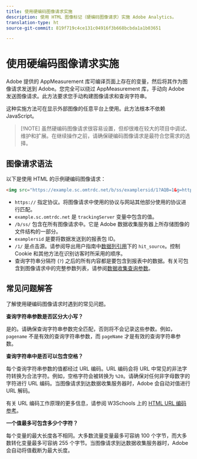 ```yaml
---
title: 使用硬编码图像请求实施
description: 使用 HTML 图像标记（硬编码图像请求）实施 Adobe Analytics。
translation-type: ht
source-git-commit: 819f719c4ce131c04916f3b668bcbda1a1b03651

---
```



# 使用硬编码图像请求实施

Adobe 提供的 AppMeasurement 库可编译页面上存在的变量，然后将其作为图像请求发送到 Adobe。您完全可以绕过 AppMeasurement 库，手动向 Adobe 发送图像请求。此方法要求您手动构建图像请求和查询字符串。

这种实施方法可在显示外部图像的任意平台上使用。此方法根本不依赖 JavaScript。

> [!NOTE] 虽然硬编码图像请求很容易设置，但却很难在较大的项目中调试、维护和扩展。在继续操作之前，请确保硬编码图像请求是最符合您需求的选择。

## 图像请求语法

以下是使用 HTML 的示例硬编码图像请求：

```html
<img src="https://example.sc.omtrdc.net/b/ss/examplersid/1?AQB=1&g=http%3A%2F%2Fexample.com&pageName=Example%20hardcoded%20hit&v1=Example%20value&AQE=1"/>
```

* `https://` 指定协议。将图像请求中使用的协议与网站其他部分使用的协议进行匹配。
* `example.sc.omtrdc.net` 是 `trackingServer` 变量中包含的值。
* `/b/ss/` 包含在所有图像请求中。它是 Adobe 数据收集服务器上所存储图像的文件结构的一部分。
* `examplersid` 是要将数据发送到的报表包 ID。
* `/1/` 是点击源。请参阅导出用户指南中[数据列引用](../../export/analytics-data-feed/c-df-contents/datafeeds-reference.md)下的 `hit_source`。控制 Cookie 和其他方法在识别访客时所采用的顺序。
* 查询字符串分隔符 (`?`) 之后的所有内容都是要包含到报表中的数据。有关可包含到图像请求中的完整参数列表，请参阅[数据收集查询参数](../validate/query-parameters.md)。

## 常见问题解答

了解使用硬编码图像请求时遇到的常见问题。

**查询字符串参数是否区分大小写？**

是的。请确保查询字符串参数完全匹配，否则将不会记录这些参数。例如，`pagename` 不是有效的查询字符串参数，而 `pageName` 才是有效的查询字符串参数。

**查询字符串中是否可以包含空格？**

每个查询字符串参数的值都经过 URL 编码。URL 编码会将 URL 中常见的非法字符转换为合法字符。例如，空格字符会被转换为 `%20`。请确保对任何非字母数字的字符进行 URL 编码。当图像请求到达数据收集服务器时，Adobe 会自动对值进行 URL 解码。

有关 URL 编码工作原理的更多信息，请参阅 W3Schools 上的 [HTML URL 编码参考](https://www.w3schools.com/tags/ref_urlencode.asp)。

**一个值最多可包含多少个字符？**

每个变量的最大长度各不相同。大多数流量变量最多可容纳 100 个字节，而大多数转化变量最多可容纳 255 个字节。当图像请求到达数据收集服务器时，Adobe 会自动将值截断为最大长度。
